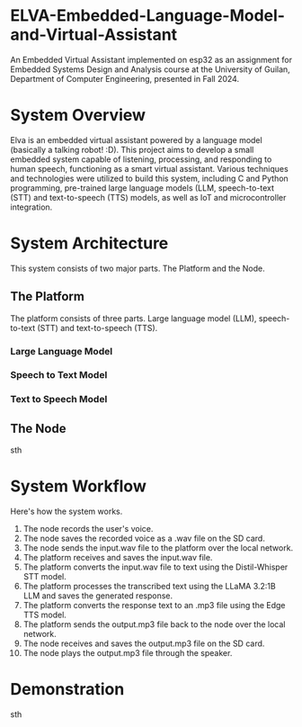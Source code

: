 # ELVA-Embedded-Language-Model-and-Virtual-Assistant
An Embedded Virtual Assistant implemented on esp32 as an assignment for Embedded Systems Design and Analysis course at the University of Guilan, Department of Computer Engineering, presented in Fall 2024.


# System Overview
Elva is an embedded virtual assistant powered by a language model (basically a talking robot! :D). This project aims to develop a small embedded system capable of listening, processing, and responding to human speech, functioning as a smart virtual assistant. Various techniques and technologies were utilized to build this system, including C and Python programming, pre-trained large language models (LLM, speech-to-text (STT) and text-to-speech (TTS) models, as well as IoT and microcontroller integration.

# System Architecture
This system consists of two major parts. The Platform and the Node.
## The Platform
The platform consists of three parts. Large language model (LLM), speech-to-text (STT) and text-to-speech (TTS).
### Large Language Model

### Speech to Text Model

### Text to Speech Model

## The Node
sth


# System Workflow
Here's how the system works.
1. The node records the user's voice.
2. The node saves the recorded voice as a .wav file on the SD card.
3. The node sends the input.wav file to the platform over the local network.
4. The platform receives and saves the input.wav file.
5. The platform converts the input.wav file to text using the Distil-Whisper STT model.
6. The platform processes the transcribed text using the LLaMA 3.2:1B LLM and saves the generated response.
7. The platform converts the response text to an .mp3 file using the Edge TTS model.
8. The platform sends the output.mp3 file back to the node over the local network.
9. The node receives and saves the output.mp3 file on the SD card.
10. The node plays the output.mp3 file through the speaker.


# Demonstration
sth
